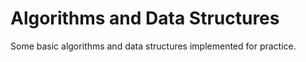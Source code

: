 # Algorithms and Data Structures
Some basic algorithms and data structures implemented for practice.
